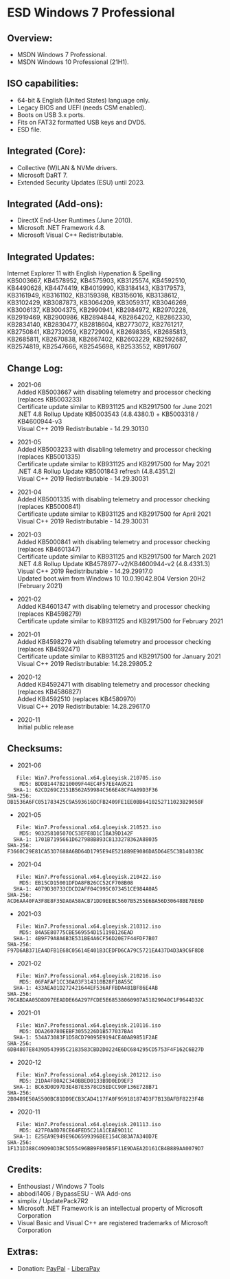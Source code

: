 # ESD Windows 7 Professional

## Overview:
- MSDN Windows 7 Professional.
- MSDN Windows 10 Professional (21H1).

## ISO capabilities:
- 64-bit & English (United States) language only.
- Legacy BIOS and UEFI (needs CSM enabled).
- Boots on USB 3.x ports.
- Fits on FAT32 formatted USB keys and DVD5.
- ESD file.

## Integrated (Core):
- Collective (W)LAN & NVMe drivers.
- Microsoft DaRT 7.
- Extended Security Updates (ESU) until 2023.

## Integrated (Add-ons):
- DirectX End-User Runtimes (June 2010).
- Microsoft .NET Framework 4.8.
- Microsoft Visual C++ Redistributable.

## Integrated Updates:   
Internet Explorer 11 with English Hypenation & Spelling   
KB5003667, KB4578952, KB4575903, KB3125574, KB4592510,   
KB4490628, KB4474419, KB4019990, KB3184143, KB3179573,   
KB3161949, KB3161102, KB3159398, KB3156016, KB3138612,   
KB3102429, KB3087873, KB3064209, KB3059317, KB3046269,   
KB3006137, KB3004375, KB2990941, KB2984972, KB2970228,   
KB2919469, KB2900986, KB2894844, KB2864202, KB2862330,   
KB2834140, KB2830477, KB2818604, KB2773072, KB2761217,   
KB2750841, KB2732059, KB2729094, KB2698365, KB2685813,   
KB2685811, KB2670838, KB2667402, KB2603229, KB2592687,   
KB2574819, KB2547666, KB2545698, KB2533552, KB917607   

## Change Log:
- 2021-06   
Added KB5003667 with disabling telemetry and processor checking (replaces KB5003233)   
Certificate update similar to KB931125 and KB2917500 for June 2021   
.NET 4.8 Rollup Update KB5003543 (4.8.4380.1) + KB5003318 / KB4600944-v3   
Visual C++ 2019 Redistributable - 14.29.30130   

- 2021-05   
Added KB5003233 with disabling telemetry and processor checking (replaces KB5001335)   
Certificate update similar to KB931125 and KB2917500 for May 2021   
.NET 4.8 Rollup Update KB5001843 refresh (4.8.4351.2)   
Visual C++ 2019 Redistributable - 14.29.30031   

- 2021-04   
Added KB5001335 with disabling telemetry and processor checking (replaces KB5000841)   
Certificate update similar to KB931125 and KB2917500 for April 2021   
Visual C++ 2019 Redistributable - 14.29.30031   

- 2021-03   
Added KB5000841 with disabling telemetry and processor checking (replaces KB4601347)   
Certificate update similar to KB931125 and KB2917500 for March 2021   
.NET 4.8 Rollup Update KB4578977-v2/KB4600944-v2 (4.8.4331.3)   
Visual C++ 2019 Redistributable - 14.29.29917.0   
Updated boot.wim from Windows 10 10.0.19042.804 Version 20H2 (February 2021)   

- 2021-02   
Added KB4601347 with disabling telemetry and processor checking (replaces KB4598279)   
Certificate update similar to KB931125 and KB2917500 for February 2021   

- 2021-01   
Added KB4598279 with disabling telemetry and processor checking (replaces KB4592471)   
Certificate update similar to KB931125 and KB2917500 for January 2021   
Visual C++ 2019 Redistributable: 14.28.29805.2   

- 2020-12   
Added KB4592471 with disabling telemetry and processor checking (replaces KB4586827)   
Added KB4592510 (replaces KB4580970)   
Visual C++ 2019 Redistributable: 14.28.29617.0   

- 2020-11   
Initial public release   

## Checksums:
- 2021-06
```
   File: Win7.Professional.x64.gloeyisk.210705.iso
    MD5: BDDB1447B210009F44EC4F57EE4A9521
  SHA-1: 62CD269C2151B562A59984C566E48CF4A09D3F36
SHA-256: DB1536A6FC051783425C9A593616DCFB2409FE1EE0BB6410252711023B29058F
```

- 2021-05
```
   File: Win7.Professional.x64.gloeyisk.210523.iso
    MD5: 903258105070C53EFE8D1C1BA39D142F
  SHA-1: 1701B7195661D627988B893C8133278362A88035
SHA-256: F3660C29E81CA53D7688A6BD64D1795E94E5218B9E9086DA5D64E5C3B14033BC
```

- 2021-04
```
   File: Win7.Professional.x64.gloeyisk.210422.iso
    MD5: EB15CD15001DFDA8FB26CC52CF708B08
  SHA-1: 4079D30733CDCD2AFF04C995C073451CE984A0A5
SHA-256: ACD6AA40FA3F8E8F35DA0A58ACB71DD9EEBC5607B5255E6BA56D30648BE7BE6D
```

- 2021-03
```
   File: Win7.Professional.x64.gloeyisk.210312.iso
    MD5: 84A5E80775CBE569554D15119B126EAD
  SHA-1: 4B9F79A8A6B3E531BE4A6CF56D20E7F44FDF7B07
SHA-256: F97D6AB371EA4DFB1E68C05614E401B3CEDFD6CA79C5721EA437D4D3A9C6F8D8
```

- 2021-02
```
   File: Win7.Professional.x64.gloeyisk.210216.iso
    MD5: 06FAFAF1CC30A03F314310B28F18A55C
  SHA-1: 433AEA01D272421644EF536AFFBDA481BF86E4AB
SHA-256: 70CABDAA05D8D97EEADDE66A297FCDE5E68538060907A51829040C1F9644D32C
```

- 2021-01
```
   File: Win7.Professional.x64.gloeyisk.210116.iso
    MD5: DDA260780EEBF3055226D1B577037BA4
  SHA-1: 534A73083F1D58CD79095E9194CE40A89851F2AE
SHA-256: 6DB4807E8439D543995C2183583CBD2D0224E6DC684295CD5753F4F162C6B27D
```

- 2020-12
```
   File: Win7.Professional.x64.gloeyisk.201212.iso
    MD5: 21DA4F80A2C340BBED0133B9D0ED9EF3
  SHA-1: BC63D0D97D3E4B7E3578CD5EDCC90F136E728B71
SHA-256: 2B0489E50A5500BC81DD9ECB3CAD4117FA0F959181874D3F7B13BAFBF8223F48
```

- 2020-11
```
   File: Win7.Professional.x64.gloeyisk.201113.iso
    MD5: 427F0A0D78CE64FED5C21A1CEAE9D11C
  SHA-1: E25EA9E949E96D6599396BEE154C883A7A340D7E
SHA-256: 1F131D388C49D90D3BC5D55496BB9F805B5F11E9DAEA2D161CB4B889AA0079D7
```

## Credits:
- Enthousiast / Windows 7 Tools
- abbodi1406 / BypassESU - WA Add-ons
- simplix / UpdatePack7R2
- Microsoft .NET Framework is an intellectual property of Microsoft Corporation
- Visual Basic and Visual C++ are registered trademarks of Microsoft Corporation

## Extras:
- Donation: [PayPal](https://paypal.me/gloeyisk) - [LiberaPay](https://liberapay.com/gloeyisk)
